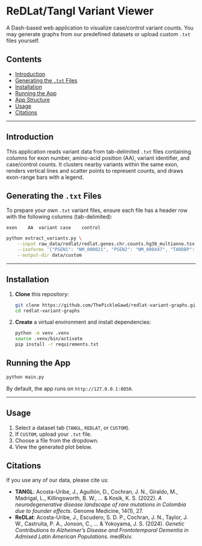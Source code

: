 # ReDLat/Tangl Variant Viewer

A Dash-based web application to visualize case/control variant counts. You may generate graphs from our predefined datasets or upload custom `.txt` files yourself.

## Contents

- [Introduction](#introduction)
- [Generating the `.txt` Files](#generating-the-txt-files)
- [Installation](#installation)
- [Running the App](#running-the-app)
- [App Structure](#app-structure)
- [Usage](#usage)
- [Citations](#citations)

---

## Introduction

This application reads variant data from tab-delimited `.txt` files containing columns for exon number, amino-acid position (AA), variant identifier, and case/control counts. It clusters nearby variants within the same exon, renders vertical lines and scatter points to represent counts, and draws exon-range bars with a legend.

## Generating the `.txt` Files

To prepare your own `.txt` variant files, ensure each file has a header row with the following columns (tab-delimited):

```text
exon	AA	variant	case	control
```

```bash
python extract_variants.py \
    --input raw_data/redlat/redlat.genes.chr.counts.hg38_multianno.tsv \
    --isoforms '{"PSEN1": "NM_000021", "PSEN2": "NM_000447", "TARDBP": "NM_007375", "MAPT": "NM_005910"}' \
    --output-dir data/custom
```

---

## Installation

1. **Clone** this repository:
   ```bash
   git clone https://github.com/ThePickleGawd/redlat-variant-graphs.git
   cd redlat-variant-graphs
   ```
2. **Create** a virtual environment and install dependencies:
   ```bash
   python -m venv .venv
   source .venv/bin/activate
   pip install -r requirements.txt
   ```

## Running the App

```bash
python main.py
```

By default, the app runs on `http://127.0.0.1:8050`.

---

## Usage

1. Select a dataset tab (`TANGL`, `REDLAT`, or `CUSTOM`).
2. If `CUSTOM`, upload your `.txt` file.
3. Choose a file from the dropdown.
4. View the generated plot below.

## Citations

If you use any of our data, please cite us:

- **TANGL**: Acosta-Uribe, J., Aguillón, D., Cochran, J. N., Giraldo, M., Madrigal, L., Killingsworth, B. W., ... & Kosik, K. S. (2022). _A neurodegenerative disease landscape of rare mutations in Colombia due to founder effects._ Genome Medicine, 14(1), 27.
- **ReDLat**: Acosta-Uribe, J., Escudero, S. D. P., Cochran, J. N., Taylor, J. W., Castruita, P. A., Jonson, C., ... & Yokoyama, J. S. (2024). _Genetic Contributions to Alzheimer’s Disease and Frontotemporal Dementia in Admixed Latin American Populations._ medRxiv.
